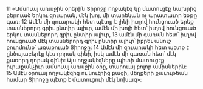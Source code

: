 11 «Ամսուայ առաջին օրերին Տիրոջը ողջակէզ կը մատուցէք նախրից բերուած երկու զուարակ, մէկ խոյ, մի տարեկան ոչ արատաւոր եօթը գառ: 12 Ամէն մի զուարակի հետ պէտք է լինի իւղով հունցուած երեք տասներորդ գրիւ ընտիր ալիւր, ամէն մի խոյի հետ՝ իւղով հունցուած երկու տասներորդ գրիւ ընտիր ալիւր, 13 ամէն մի գառան հետ՝ իւղով հունցուած մէկ տասներորդ գրիւ ընտիր ալիւր՝ իբրեւ անուշ բուրմունք՝ առաքուած Տիրոջը: 14 Ամէն մի զուարակի հետ պէտք է ընծայաբերէք կէս դորակ գինի, իսկ ամէն մի գառան հետ՝ մէկ քառորդ դորակ գինի: Այս ողջակէզները պիտի մատուցէք իւրաքանչիւր ամսուայ առաջին օրը, տարուայ բոլոր ամիսներին: 15 Ամէն օրուայ ողջակէզից ու նուէրից բացի, մեղքերի քաւութեան համար Տիրոջը պէտք է մատուցուի մէկ նոխազ»:
